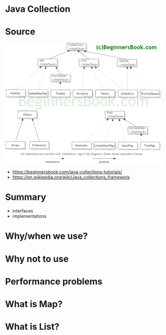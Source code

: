 # Java Collection 
# Source 
![Collections](Java-collection-framework-hierarchy.png)
- https://beginnersbook.com/java-collections-tutorials/
- https://en.wikipedia.org/wiki/Java_collections_framework
# Summary 
- interfaces 
- implementations 

# Why/when we use?

# Why not to use

# Performance problems 

# What is Map?

# What is List? 
